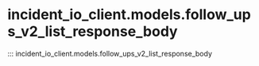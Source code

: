 # incident_io_client.models.follow_ups_v2_list_response_body

::: incident_io_client.models.follow_ups_v2_list_response_body